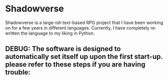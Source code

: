 # Shadowverse
Shadowverse is a large-ish text-based RPG project that I have been working on for a few years in different languages. Currently, I have completely re-written the language to my liking in Python.

DEBUG:
The software is designed to automatically set itself up upon the first start-up. please refer to these steps if you are having trouble:
 - 
